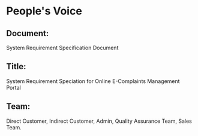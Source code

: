 # People's Voice

## Document:
System Requirement Specification Document

## Title:
System Requirement Speciation for Online E-Complaints Management Portal

## Team: 
Direct Customer, Indirect Customer, Admin, Quality Assurance Team, Sales Team.
